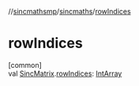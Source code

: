 //[sincmathsmp](../../index.md)/[sincmaths](index.md)/[rowIndices](row-indices.md)

# rowIndices

[common]\
val [SincMatrix](-sinc-matrix/index.md).[rowIndices](row-indices.md): [IntArray](https://kotlinlang.org/api/latest/jvm/stdlib/kotlin/-int-array/index.html)

